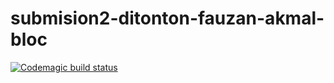 # submision2-ditonton-fauzan-akmal-bloc

[![Codemagic build status](https://api.codemagic.io/apps/628f6318d44138101f9bc598/628f6318d44138101f9bc597/status_badge.svg)](https://codemagic.io/apps/628f6318d44138101f9bc598/628f6318d44138101f9bc597/latest_build)

